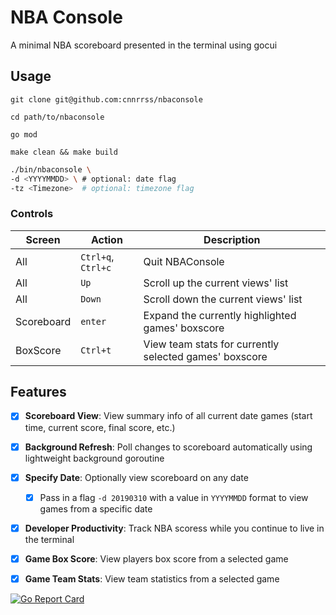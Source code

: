 # NBA Console

A minimal NBA scoreboard presented in the terminal using gocui

## Usage

`git clone git@github.com:cnnrrss/nbaconsole`

`cd path/to/nbaconsole`

`go mod`

`make clean && make build`

```bash
./bin/nbaconsole \
-d <YYYYMMDD> \ # optional: date flag
-tz <Timezone>  # optional: timezone flag
```

### Controls

Screen|Action|Description
------|---------------|-------------|
All|`Ctrl+q`, `Ctrl+c`|Quit NBAConsole|
All|`Up`|Scroll up the current views' list|
All|`Down`|Scroll down the current views' list|
Scoreboard|`enter`|Expand the currently highlighted games' boxscore|
BoxScore|`Ctrl+t`|View team stats for currently selected games' boxscore|


## Features
- [x] **Scoreboard View**: View summary info of all current date games (start time, current score, final score, etc.)
- [x] **Background Refresh**: Poll changes to scoreboard automatically using lightweight background goroutine
- [x] **Specify Date**: Optionally view scoreboard on any date
    - [x] Pass in a flag `-d 20190310` with a value in `YYYYMMDD` format to view games from a specific date
- [x] **Developer Productivity**: Track NBA scoress while you continue to live in the terminal
- [x] **Game Box Score**: View players box score from a selected game
- [x] **Game Team Stats**: View team statistics from a selected game



[![Go Report Card](https://goreportcard.com/badge/github.com/cnnrrss/nbaconsole?style=flat-square)](https://goreportcard.com/report/github.com/cnnrrss/nbaconsole)
